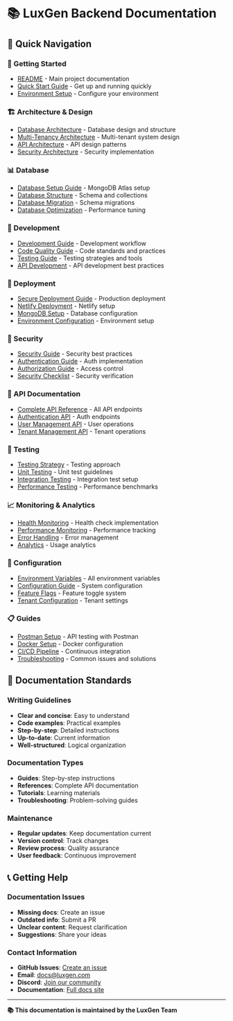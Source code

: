 # 📚 LuxGen Backend Documentation

## 🎯 **Quick Navigation**

### **🚀 Getting Started**
- [README](../README.md) - Main project documentation
- [Quick Start Guide](DEVELOPMENT_GUIDE.md) - Get up and running quickly
- [Environment Setup](ENVIRONMENT_CONFIGURATION.md) - Configure your environment

### **🏗️ Architecture & Design**
- [Database Architecture](DATABASE_ARCHITECTURE.md) - Database design and structure
- [Multi-Tenancy Architecture](MULTI_TENANCY_ARCHITECTURE.md) - Multi-tenant system design
- [API Architecture](API_ARCHITECTURE.md) - API design patterns
- [Security Architecture](SECURITY_ARCHITECTURE.md) - Security implementation

### **📊 Database**
- [Database Setup Guide](DATABASE_SETUP_GUIDE.md) - MongoDB Atlas setup
- [Database Structure](DATABASE_STRUCTURE.md) - Schema and collections
- [Database Migration](DATABASE_MIGRATION.md) - Schema migrations
- [Database Optimization](DATABASE_OPTIMIZATION.md) - Performance tuning

### **🔧 Development**
- [Development Guide](DEVELOPMENT_GUIDE.md) - Development workflow
- [Code Quality Guide](CODE_QUALITY_GUIDE.md) - Code standards and practices
- [Testing Guide](TESTING_GUIDE.md) - Testing strategies and tools
- [API Development](API_DEVELOPMENT_GUIDE.md) - API development best practices

### **🚀 Deployment**
- [Secure Deployment Guide](deployment/SECURE_DEPLOYMENT_GUIDE.md) - Production deployment
- [Netlify Deployment](deployment/NETLIFY_DEPLOYMENT_GUIDE.md) - Netlify setup
- [MongoDB Setup](deployment/MONGODB_SETUP_INSTRUCTIONS.md) - Database configuration
- [Environment Configuration](deployment/ENVIRONMENT_CONFIGURATION.md) - Environment setup

### **🔐 Security**
- [Security Guide](SECURITY_GUIDE.md) - Security best practices
- [Authentication Guide](AUTHENTICATION_GUIDE.md) - Auth implementation
- [Authorization Guide](AUTHORIZATION_GUIDE.md) - Access control
- [Security Checklist](SECURITY_CHECKLIST.md) - Security verification

### **📡 API Documentation**
- [Complete API Reference](api/COMPLETE_API_DOCUMENTATION.md) - All API endpoints
- [Authentication API](api/AUTHENTICATION_API.md) - Auth endpoints
- [User Management API](api/USER_MANAGEMENT_API.md) - User operations
- [Tenant Management API](api/TENANT_MANAGEMENT_API.md) - Tenant operations

### **🧪 Testing**
- [Testing Strategy](TESTING_STRATEGY.md) - Testing approach
- [Unit Testing](UNIT_TESTING.md) - Unit test guidelines
- [Integration Testing](INTEGRATION_TESTING.md) - Integration test setup
- [Performance Testing](PERFORMANCE_TESTING.md) - Performance benchmarks

### **📈 Monitoring & Analytics**
- [Health Monitoring](HEALTH_CHECK_FEATURE.md) - Health check implementation
- [Performance Monitoring](PERFORMANCE_MONITORING.md) - Performance tracking
- [Error Handling](ERROR_HANDLING.md) - Error management
- [Analytics](ANALYTICS.md) - Usage analytics

### **🔧 Configuration**
- [Environment Variables](ENVIRONMENT_VARIABLES.md) - All environment variables
- [Configuration Guide](CONFIGURATION_GUIDE.md) - System configuration
- [Feature Flags](FEATURE_FLAGS.md) - Feature toggle system
- [Tenant Configuration](TENANT_CONFIGURATION_GUIDE.md) - Tenant settings

### **📋 Guides**
- [Postman Setup](POSTMAN_SETUP_GUIDE.md) - API testing with Postman
- [Docker Setup](DOCKER_SETUP.md) - Docker configuration
- [CI/CD Pipeline](CI_CD_PIPELINE.md) - Continuous integration
- [Troubleshooting](TROUBLESHOOTING.md) - Common issues and solutions

## 🎯 **Documentation Standards**

### **Writing Guidelines**
- **Clear and concise**: Easy to understand
- **Code examples**: Practical examples
- **Step-by-step**: Detailed instructions
- **Up-to-date**: Current information
- **Well-structured**: Logical organization

### **Documentation Types**
- **Guides**: Step-by-step instructions
- **References**: Complete API documentation
- **Tutorials**: Learning materials
- **Troubleshooting**: Problem-solving guides

### **Maintenance**
- **Regular updates**: Keep documentation current
- **Version control**: Track changes
- **Review process**: Quality assurance
- **User feedback**: Continuous improvement

## 📞 **Getting Help**

### **Documentation Issues**
- **Missing docs**: Create an issue
- **Outdated info**: Submit a PR
- **Unclear content**: Request clarification
- **Suggestions**: Share your ideas

### **Contact Information**
- **GitHub Issues**: [Create an issue](https://github.com/susil-bot/luxgen-core/issues)
- **Email**: docs@luxgen.com
- **Discord**: [Join our community](https://discord.gg/luxgen)
- **Documentation**: [Full docs site](https://docs.luxgen.com)

---

**📚 This documentation is maintained by the LuxGen Team**
